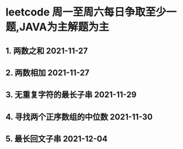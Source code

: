 # leetcode 周一至周六每日争取至少一题,JAVA为主解题为主

## 1. 两数之和 2021-11-27
## 2. 两数相加 2021-11-27
## 3. 无重复字符的最长子串 2021-11-29
## 4. 寻找两个正序数组的中位数 2021-11-30
## 5. 最长回文子串 2021-12-04
